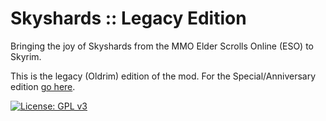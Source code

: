 # Skyshards :: Legacy Edition
Bringing the joy of Skyshards from the MMO Elder Scrolls Online (ESO) to Skyrim.

This is the legacy (Oldrim) edition of the mod. For the Special/Anniversary edition [go here](https://github.com/Deadmano/skyrim-se-skyshards).

[![License: GPL v3](https://img.shields.io/badge/License-GPL%20v3-blue.svg)](http://www.gnu.org/licenses/gpl-3.0)
